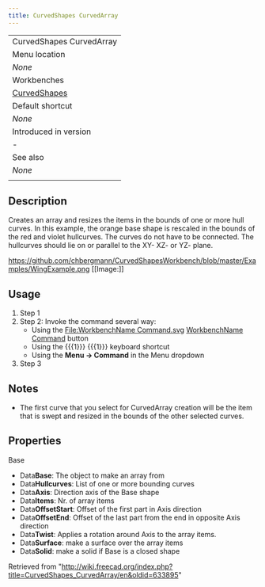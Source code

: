 ```yaml
---
title: CurvedShapes CurvedArray
---
```

|  |
| --- |
| CurvedShapes CurvedArray |
| Menu location |
| *None* |
| Workbenches |
| [CurvedShapes](/CurvedShapes_Workbench "CurvedShapes Workbench") |
| Default shortcut |
| *None* |
| Introduced in version |
| - |
| See also |
| *None* |
|  |

## Description

Creates an array and resizes the items in the bounds of one or more hull curves. In this example, the orange base shape is rescaled in the bounds of the red and violet hullcurves. The curves do not have to be connected.
The hullcurves should lie on or parallel to the XY- XZ- or YZ- plane.

<https://github.com/chbergmann/CurvedShapesWorkbench/blob/master/Examples/WingExample.png>
[[Image:]]

## Usage

1. Step 1
2. Step 2: Invoke the command several way:
   * Using the [File:WorkbenchName Command.svg](/index.php?title=Special:Upload&wpDestFile=WorkbenchName_Command.svg "File:WorkbenchName Command.svg")  [WorkbenchName Command](/index.php?title=WorkbenchName_Command&action=edit&redlink=1 "WorkbenchName Command (page does not exist)") button
   * Using the {{{1}}} {{{1}}} keyboard shortcut
   * Using the **Menu → Command** in the Menu dropdown
3. Step 3

## Notes

* The first curve that you select for CurvedArray creation will be the item that is swept and resized in the bounds of the other selected curves.

## Properties

Base

* Data**Base**: The object to make an array from
* Data**Hullcurves**: List of one or more bounding curves
* Data**Axis**: Direction axis of the Base shape
* Data**Items**: Nr. of array items
* Data**OffsetStart**: Offset of the first part in Axis direction
* Data**OffsetEnd**: Offset of the last part from the end in opposite Axis direction
* Data**Twist**: Applies a rotation around Axis to the array items.
* Data**Surface**: make a surface over the array items
* Data**Solid**: make a solid if Base is a closed shape

Retrieved from "<http://wiki.freecad.org/index.php?title=CurvedShapes_CurvedArray/en&oldid=633895>"